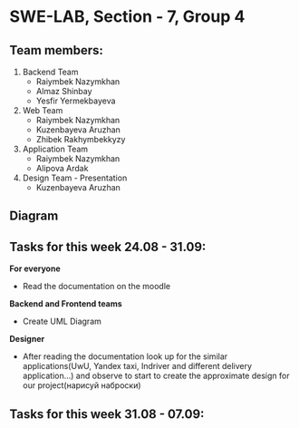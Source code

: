 <!-- GETTING STARTED -->

# SWE-LAB, Section - 7, Group 4

## Team members:

1. Backend Team
   - Raiymbek Nazymkhan
   - Almaz Shinbay
   - Yesfir Yermekbayeva
2. Web Team
   - Raiymbek Nazymkhan
   - Kuzenbayeva Aruzhan
   - Zhibek Rakhymbekkyzy
3. Application Team
   - Raiymbek Nazymkhan
   - Alipova Ardak
4. Design Team - Presentation
   - Kuzenbayeva Aruzhan

## Diagram

<!-- ![Diagram](https://github.com/RamboXD/CSCI-361/blob/main/SRS.drawio.png) -->

## Tasks for this week 24.08 - 31.09:

**For everyone**

- Read the documentation on the moodle

**Backend and Frontend teams**

- Create UML Diagram

**Designer**

- After reading the documentation look up for the similar applications(UwU, Yandex taxi, Indriver and different delivery application...) and observe to start to create the approximate design for our project(нарисуй наброски)

## Tasks for this week 31.08 - 07.09:
